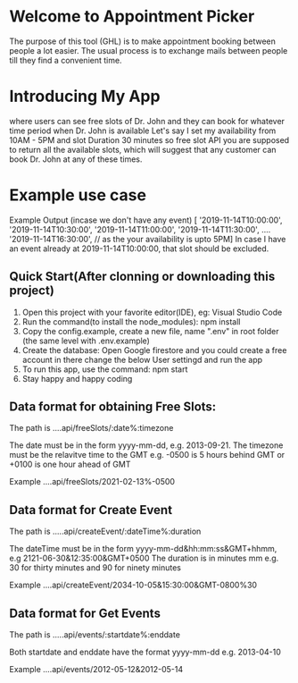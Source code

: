 # Welcome to Appointment Picker
The purpose of this tool (GHL) is to make appointment booking between people a lot easier. The
usual process is to exchange mails between people till they find a convenient time.

# Introducing My App
where users
can see free slots of Dr. John and they can book for whatever time period when Dr. John is
available
Let's say I set my availability from 10AM - 5PM and slot Duration 30 minutes so free slot API
you are supposed to return all the available slots, which will suggest that any customer can
book Dr. John at any of these times.

# Example use case
Example Output (incase we don't have any event)
[
'2019-11-14T10:00:00',
'2019-11-14T10:30:00',
'2019-11-14T11:00:00',
'2019-11-14T11:30:00',
....
'2019-11-14T16:30:00', // as the your availability is upto 5PM]
In case I have an event already at 2019-11-14T10:00:00, that slot should be excluded.


## Quick Start(After clonning or downloading this project)
1. Open this project with your favorite editor(IDE), eg: Visual Studio Code
2. Run the command(to install the node_modules): npm install
3. Copy the config.example, create a new file, name ".env" in root folder (the same level     with .env.example) 
4. Create the database: Open Google firestore and you could create a free account in there change the below User settingd and run the app
6. To run this app, use the command: npm start
7. Stay happy and happy coding

## Data format for obtaining Free Slots:
The path is
....api/freeSlots/:date%:timezone

The date must be in the form yyyy-mm-dd, e.g. 2013-09-21.
The timezone must be the relavitve time to the GMT e.g. -0500 is 5 hours behind GMT or +0100 is one hour ahead of GMT

Example ....api/freeSlots/2021-02-13%-0500

## Data format for Create Event
The path is
.....api/createEvent/:dateTime%:duration

The dateTime must be in the form yyyy-mm-dd&hh:mm:ss&GMT+hhmm, e.g 2121-06-30&12:35:00&GMT+0500
The duration is in minutes mm e.g. 30 for thirty minutes and 90 for ninety minutes

Example ....api/createEvent/2034-10-05&15:30:00&GMT-0800%30

## Data format for Get Events
The path is
.....api/events/:startdate%:enddate

Both startdate and enddate have the format yyyy-mm-dd e.g. 2013-04-10

Example ....api/events/2012-05-12&2012-05-14

